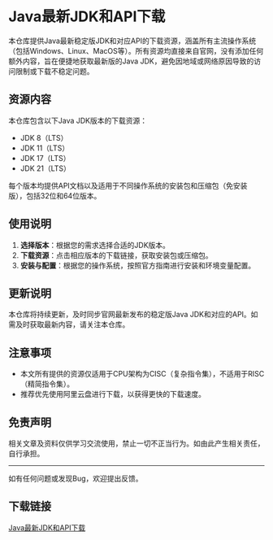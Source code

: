 # Java最新JDK和API下载

本仓库提供Java最新稳定版JDK和对应API的下载资源，涵盖所有主流操作系统（包括Windows、Linux、MacOS等）。所有资源均直接来自官网，没有添加任何额外内容，旨在便捷地获取最新版的Java JDK，避免因地域或网络原因导致的访问限制或下载不稳定问题。

## 资源内容

本仓库包含以下Java JDK版本的下载资源：

- JDK 8（LTS）
- JDK 11（LTS）
- JDK 17（LTS）
- JDK 21（LTS）

每个版本均提供API文档以及适用于不同操作系统的安装包和压缩包（免安装版），包括32位和64位版本。

## 使用说明

1. **选择版本**：根据您的需求选择合适的JDK版本。
2. **下载资源**：点击相应版本的下载链接，获取安装包或压缩包。
3. **安装与配置**：根据您的操作系统，按照官方指南进行安装和环境变量配置。

## 更新说明

本仓库将持续更新，及时同步官网最新发布的稳定版Java JDK和对应的API。如需及时获取最新内容，请关注本仓库。

## 注意事项

- 本文所有提供的资源仅适用于CPU架构为CISC（复杂指令集），不适用于RISC（精简指令集）。
- 推荐优先使用阿里云盘进行下载，以获得更快的下载速度。

## 免责声明

相关文章及资料仅供学习交流使用，禁止一切不正当行为。如由此产生相关责任，自行承担。

---

如有任何问题或发现Bug，欢迎提出反馈。

## 下载链接

[Java最新JDK和API下载](https://pan.quark.cn/s/520ab8ec3721)